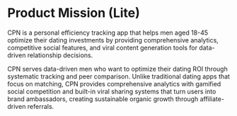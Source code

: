 # Product Mission (Lite)

CPN is a personal efficiency tracking app that helps men aged 18-45 optimize their dating investments by providing comprehensive analytics, competitive social features, and viral content generation tools for data-driven relationship decisions.

CPN serves data-driven men who want to optimize their dating ROI through systematic tracking and peer comparison. Unlike traditional dating apps that focus on matching, CPN provides comprehensive analytics with gamified social competition and built-in viral sharing systems that turn users into brand ambassadors, creating sustainable organic growth through affiliate-driven referrals.